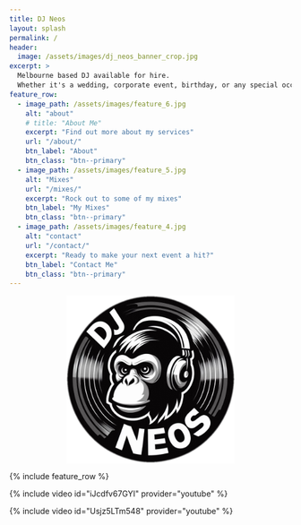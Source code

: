```yaml
---
title: DJ Neos
layout: splash
permalink: /
header:
  image: /assets/images/dj_neos_banner_crop.jpg
excerpt: >
  Melbourne based DJ available for hire. 
  Whether it's a wedding, corporate event, birthday, or any special occasion, DJ Neos is ready to bring the party to your next event!
feature_row:
  - image_path: /assets/images/feature_6.jpg
    alt: "about"
    # title: "About Me"
    excerpt: "Find out more about my services"
    url: "/about/"
    btn_label: "About"
    btn_class: "btn--primary"
  - image_path: /assets/images/feature_5.jpg
    alt: "Mixes"
    url: "/mixes/"
    excerpt: "Rock out to some of my mixes"
    btn_label: "My Mixes"
    btn_class: "btn--primary"
  - image_path: /assets/images/feature_4.jpg
    alt: "contact"
    url: "/contact/"
    excerpt: "Ready to make your next event a hit?"
    btn_label: "Contact Me"
    btn_class: "btn--primary"
---
```


<img src="/assets/images/dj_neos_logo_1.png" width="300" height="300" style="display: block; margin: 0 auto" />

{% include feature_row %}

{% include video id="iJcdfv67GYI" provider="youtube" %}

{% include video id="Usjz5LTm548" provider="youtube" %}
